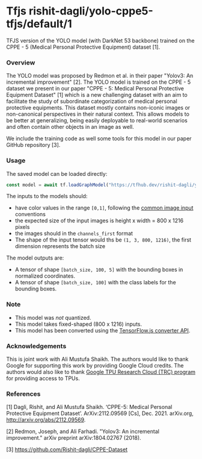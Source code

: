 # Tfjs rishit-dagli/yolo-cppe5-tfjs/default/1
TFJS version of the YOLO model (with DarkNet 53 backbone) trained on the CPPE - 5 (Medical Personal Protective Equipment) dataset [1].

<!-- parent-model: rishit-dagli/yolo-cppe5-tfjs/1 -->
<!-- asset-path: https://storage.googleapis.com/cppe-5/trained_models/yolo/tfjs/yolo_tfjs.tar.gz -->

### Overview
The YOLO model was proposed by Redmon et al. in their paper "Yolov3: An incremental improvement" [2]. The YOLO model is trained on the CPPE - 5 dataset we present in our paper "CPPE - 5: Medical Personal Protective Equipment Dataset" [1] which is a new challenging dataset with an aim to facilitate the study of subordinate categorization of medical personal protective equipments. This dataset mostly contains non-iconic images or non-canonical perspectives in their natural context. This allows models to be better at generalizing, being easily deployable to real-world scenarios and often contain other objects in an image as well.

We include the training code as well some tools for this model in our paper GitHub repository [3].

### Usage
The saved model can be loaded directly:

```js
const model = await tf.loadGraphModel("https://tfhub.dev/rishit-dagli/yolo-cppe5/default/tfjs/1")
```

The inputs to the models should:

- have color values in the range `[0,1]`, following the [common image input](https://www.tensorflow.org/hub/common_signatures/images#input) conventions
- the expected size of the input images is height x width = 800 x 1216 pixels
- the images should in the `channels_first` format
- The shape of the input tensor would ths be `(1, 3, 800, 1216)`, the first dimension represents the batch size

The model outputs are:

- A tensor of shape `[batch_size, 100, 5]` with the bounding boxes in normalized coordinates.
- A tensor of shape `[batch_size, 100]` with the class labels for the bounding boxes.

### Note

- This model was _not_ quantized.
- This model takes fixed-shaped (800 x 1216) inputs.
- This model has been converted using the [TensorFlow.js converter API](https://www.tensorflow.org/js/guide/conversion).

### Acknowledgements

This is joint work with Ali Mustufa Shaikh. The authors would like to thank Google for supporting this work by providing Google Cloud credits. The authors would also like to thank [Google TPU Research Cloud (TRC) program](https://sites.research.google/trc) for providing access to TPUs.

### References

[1] Dagli, Rishit, and Ali Mustufa Shaikh. ‘CPPE-5: Medical Personal Protective Equipment Dataset’. ArXiv:2112.09569 [Cs], Dec. 2021. arXiv.org, http://arxiv.org/abs/2112.09569.

[2] Redmon, Joseph, and Ali Farhadi. "Yolov3: An incremental improvement." arXiv preprint arXiv:1804.02767 (2018).

[3] https://github.com/Rishit-dagli/CPPE-Dataset